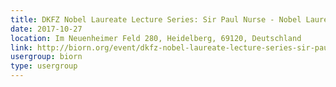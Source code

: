 ```yaml
---
title: DKFZ Nobel Laureate Lecture Series: Sir Paul Nurse - Nobel Laureate in Medicine or Physiology 2001
date: 2017-10-27
location: Im Neuenheimer Feld 280, Heidelberg, 69120, Deutschland
link: http://biorn.org/event/dkfz-nobel-laureate-lecture-series-sir-paul-nurse-nobel-laureate-in-medicine-or-physiology-2001/
usergroup: biorn
type: usergroup
---
```


